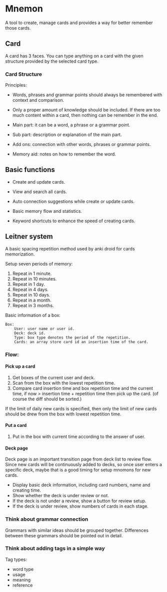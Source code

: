 # Mnemon

A tool to create, manage cards and provides a way for better remember those cards.

## Card

A card has 3 faces. You can type anything on a card with the given structure provided by the selected card type.

### Card Structure

Principles:

+ Words, phrases and grammar points should always be remembered with context and comparison.
+ Only a proper amount of knowledge should be included. If there are too much content within a card, then nothing can be remember in the end.

+ Main part: it can be a word, a phrase or a grammar point.
+ Sub part: description or explanation of the main part.
+ Add ons: connection with other words, phrases or grammar points.
+ Memory aid: notes on how to remember the word.

## Basic functions

+ Create and update cards.
+ View and search all cards.
+ Auto connection suggestions while create or update cards.
+ Basic memory flow and statistics.

+ Keyword shortcuts to enhance the speed of creating cards.

## Leitner system

A basic spacing repetition method used by anki droid for cards memorization.

Setup seven periods of memory:

1. Repeat in 1 minute.
2. Repeat in 10 minutes.
3. Repeat in 1 day.
4. Repeat in 4 days.
5. Repeat in 10 days.
6. Repeat in a month.
7. Repeat in 3 months.

Basic information of a box:

    Box:
        User: user name or user id.
        Deck: deck id.
        Type: box type denotes the period of the repetition.
        Cards: an array store card id an insertion time of the card.

### Flow:

#### Pick up a card

1. Get boxes of the current user and deck.
2. Scan from the box with the lowest repetition time.
3. Compare card insertion time and box repetition time and the current time, if
    now > insertion time + repetition time
   then pick up the card. (of course the diff should be sorted.)

If the limit of daily new cards is specified, then only the limit of new cards should be drew from the box with lowest repetition time.

#### Put a card

1. Put in the box with current time according to the answer of user.

#### Deck page

Deck page is an important transition page from deck list to review flow. Since new cards will be continuously added to decks, so once user enters a specific deck, maybe that is a good timing for setup mnomons for new cards.

+ Display basic deck information, including card numbers, name and creating time.
+ Show whether the deck is under review or not.
+ If the deck is not under a review, show a button for review setup.
+ If the deck is under review, show numbers of cards in each stage.

### Think about grammar connection

Grammars with similar ideas should be grouped together. Differences between these grammars should be pointed out in detail.

### Think about adding tags in a simple way

Tag types:

+ word type
+ usage
+ meaning
+ reference


